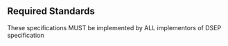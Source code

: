 ## Required Standards

These specifications MUST be implemented by ALL implementors of DSEP specification